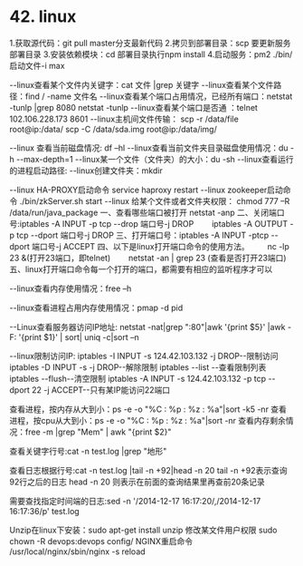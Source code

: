 # 42.  linux


1.获取源代码：git pull master分支最新代码
2.拷贝到部署目录：scp 要更新服务部署目录
3.安装依赖模块：cd 部署目录执行npm install
4.启动服务：pm2 ./bin/启动文件-i  max

--linux查看某个文件内关键字：cat  文件  |grep 关键字 
--linux查看某个文件路径：find / -name 文件名
--linux查看某个端口占用情况，已经所有端口：netstat -tunlp |grep 8080        netstat -tunlp
--linux查看某个端口是否通 ：telnet 102.106.228.173 8601
--linux主机间文件传输：
scp -r /data/file root@ip:/data/
scp -C /data/sda.img root@ip:/data/img/

--linux 查看当前磁盘情况: df –hl
--linux查看当前文件夹目录磁盘使用情况：du -h --max-depth=1
--linux某一个文件（文件夹）的大小：du   -sh
--linux查看运行的进程启动路径:
--linux创建文件夹：mkdir

--linux HA-PROXY启动命令  service haproxy restart 
--linux zookeeper启动命令 ./bin/zkServer.sh start
--linux 给某个文件或者文件夹权限： chmod 777 –R  /data/run/java_package
一、查看哪些端口被打开 netstat -anp
二、关闭端口号:iptables -A INPUT -p tcp --drop 端口号-j DROP
　　iptables -A OUTPUT -p tcp --dport 端口号-j DROP
三、打开端口号：iptables -A INPUT -ptcp --dport 端口号-j ACCEPT
四、以下是linux打开端口命令的使用方法。
　　nc -lp 23 &(打开23端口，即telnet)
　　netstat -an | grep 23 (查看是否打开23端口)
五、linux打开端口命令每一个打开的端口，都需要有相应的监听程序才可以
 
  --linux查看内存使用情况：free –h

  --linux查看进程占用内存使用情况：pmap -d pid 

--Linux查看服务器访问IP地址: 
netstat -nat|grep ":80"|awk '{print $5}' |awk -F: '{print $1}' | sort| uniq -c|sort –n


--linux限制访问IP:
iptables -I INPUT -s 124.42.103.132 -j DROP--限制访问
iptables -D INPUT -s  -j DROP--解除限制
iptables --list --查看限制列表
iptables --flush--清空限制
iptables -A INPUT -s 124.42.103.132 -p tcp --dport 22 -j ACCEPT--只有某IP能访问22端口

查看进程，按内存从大到小：ps -e -o "%C : %p : %z : %a"|sort -k5 -nr
查看进程，按cpu从大到小：ps -e -o "%C : %p : %z : %a"|sort -nr
查看内存剩余情况：free -m |grep "Mem" | awk "{print $2}"

查看关键字行号:cat -n test.log |grep "地形"


查看日志根据行号:cat -n test.log |tail -n +92|head -n 20
tail -n +92表示查询92行之后的日志
head -n 20 则表示在前面的查询结果里再查前20条记录

需要查找指定时间端的日志:sed -n '/2014-12-17 16:17:20/,/2014-12-17 16:17:36/p'  test.log

Unzip在linux下安装：sudo apt-get install unzip
修改某文件用户权限  sudo chown -R devops:devops config/
NGINX重启命令 /usr/local/nginx/sbin/nginx -s reload


